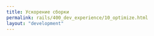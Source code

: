```yaml
---
title: Ускорение сборки
permalink: rails/400_dev_experience/10_optimize.html
layout: "development"
---
```

